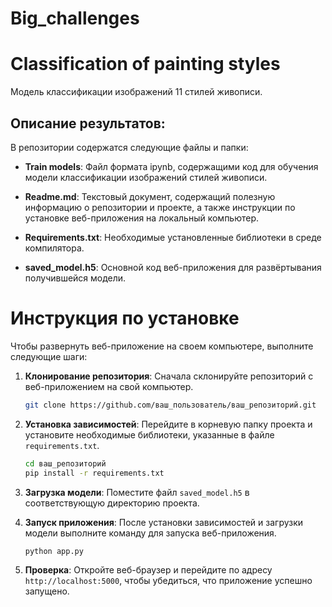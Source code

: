# Big_challenges
# Classification of painting styles

Модель классификации изображений 11 стилей живописи.

## Описание результатов:

В репозитории содержатся следующие файлы и папки:

- **Train models**: Файл формата ipynb, содержащими код для обучения модели классификации изображений стилей живописи. 

- **Readme.md**: Текстовый документ, содержащий полезную информацию о репозитории и проекте, а также инструкции по установке веб-приложения на локальный компьютер.
- **Requirements.txt**: Необходимые установленные библиотеки в среде компилятора.
- **saved_model.h5**: Основной код веб-приложения для развёртывания получившейся модели.
# Инструкция по установке

Чтобы развернуть веб-приложение на своем компьютере, выполните следующие шаги:

1. **Клонирование репозитория**: Сначала склонируйте репозиторий с веб-приложением на свой компьютер.

    ```bash
    git clone https://github.com/ваш_пользователь/ваш_репозиторий.git
    ```

2. **Установка зависимостей**: Перейдите в корневую папку проекта и установите необходимые библиотеки, указанные в файле `requirements.txt`.

    ```bash
    cd ваш_репозиторий
    pip install -r requirements.txt
    ```

3. **Загрузка модели**: Поместите файл `saved_model.h5` в соответствующую директорию проекта.

4. **Запуск приложения**: После установки зависимостей и загрузки модели выполните команду для запуска веб-приложения.

    ```bash
    python app.py
    ```

5. **Проверка**: Откройте веб-браузер и перейдите по адресу `http://localhost:5000`, чтобы убедиться, что приложение успешно запущено.
